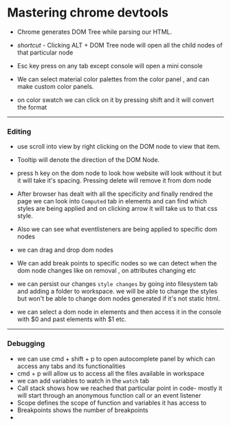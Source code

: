 
# Mastering chrome devtools

- Chrome generates DOM Tree while parsing our HTML.
- *shortcut* - Clicking ALT + DOM Tree node will open all the child nodes of that particular node
- Esc key press on any tab except console will open a mini console

- We can select material color palettes from the color panel , and can make custom color panels.
- on color swatch we can click on it by pressing shift and it will convert the format  

---
### Editing

- use scroll into view by right clicking on the DOM node to view that item.
- Tooltip will denote the direction of the DOM Node.
- press h key on the dom node to look how website will look without it but it will take it's spacing. Pressing delete will remove it from dom node

- After browser has dealt with all the specificity and finally rendred the page we can look into `Computed` tab in elements and can find which styles are being applied and on clicking arrow it will take us to that css style.
- Also we can see what eventlisteners are being applied to specific dom nodes
- we can drag and drop dom nodes
- We can add break points to specific nodes so we can detect when the dom node changes like on removal , on attributes changing etc
- we can persist our changes `style changes` by going into filesystem tab and adding a folder to workspace. we will be able to change the styles but won't be able to change dom nodes generated if it's not static html.
- we can select a dom node in elements and then access it in the console with $0 and past elements with $1 etc.

---

### Debugging

- we can use cmd + shift + p to open autocomplete panel by which can access any tabs and its functionalities
- cmd + p will allow us to access all the files available in workspace
- we can add variables to watch in the `watch` tab
- Call stack shows how we reached that particular point in code- mostly it will start through an anonymous function call or an event listener
- Scope defines the scope of function and variables it has access to
- Breakpoints shows the number of breakpoints
- 
<!--stackedit_data:
eyJoaXN0b3J5IjpbMjA0MTM3NjU3MF19
-->